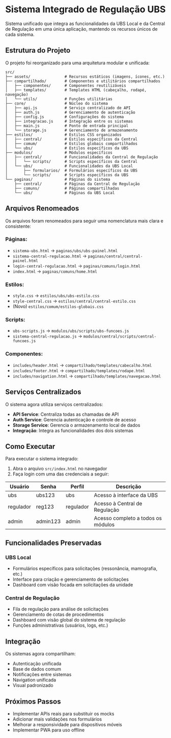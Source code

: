 # Sistema Integrado de Regulação UBS

Sistema unificado que integra as funcionalidades da UBS Local e da Central de Regulação em uma única aplicação, mantendo os recursos únicos de cada sistema.

## Estrutura do Projeto

O projeto foi reorganizado para uma arquitetura modular e unificada:

```
src/
├── assets/               # Recursos estáticos (imagens, ícones, etc.)
├── compartilhado/        # Componentes e utilitários compartilhados
│   ├── componentes/      # Componentes reutilizáveis
│   ├── templates/        # Templates HTML (cabeçalho, rodapé, navegação)
│   └── utils/            # Funções utilitárias
├── core/                 # Núcleo do sistema
│   ├── api.js            # Serviço centralizado de API
│   ├── auth.js           # Gerenciamento de autenticação
│   ├── config.js         # Configurações do sistema
│   ├── integracao.js     # Integração entre os sistemas
│   ├── main.js           # Ponto de entrada principal
│   └── storage.js        # Gerenciamento de armazenamento
├── estilos/              # Estilos CSS organizados
│   ├── central/          # Estilos específicos da Central
│   ├── comum/            # Estilos globais compartilhados
│   └── ubs/              # Estilos específicos da UBS
├── modulos/              # Módulos específicos
│   ├── central/          # Funcionalidades da Central de Regulação
│   │   └── scripts/      # Scripts específicos da Central
│   └── ubs/              # Funcionalidades da UBS Local
│       ├── formularios/  # Formulários específicos da UBS
│       └── scripts/      # Scripts específicos da UBS
└── paginas/              # Páginas do sistema
    ├── central/          # Páginas da Central de Regulação
    ├── comuns/           # Páginas compartilhadas
    └── ubs/              # Páginas da UBS Local
```

## Arquivos Renomeados

Os arquivos foram renomeados para seguir uma nomenclatura mais clara e consistente:

### Páginas:
- `sistema-ubs.html` → `paginas/ubs/ubs-painel.html`
- `sistema-central-regulacao.html` → `paginas/central/central-painel.html`
- `login-central-regulacao.html` → `paginas/comuns/login.html`
- `index.html` → `paginas/comuns/home.html`

### Estilos:
- `style.css` → `estilos/ubs/ubs-estilo.css`
- `style-central.css` → `estilos/central/central-estilo.css`
- (Novo) `estilos/comum/estilos-globais.css`

### Scripts:
- `ubs-scripts.js` → `modulos/ubs/scripts/ubs-funcoes.js`
- `sistema-central-regulacao.js` → `modulos/central/scripts/central-funcoes.js`

### Componentes:
- `includes/header.html` → `compartilhado/templates/cabecalho.html`
- `includes/footer.html` → `compartilhado/templates/rodape.html`
- `includes/navigation.html` → `compartilhado/templates/navegacao.html`

## Serviços Centralizados

O sistema agora utiliza serviços centralizados:

- **API Service**: Centraliza todas as chamadas de API
- **Auth Service**: Gerencia autenticação e controle de acesso
- **Storage Service**: Gerencia o armazenamento local de dados
- **Integração**: Integra as funcionalidades dos dois sistemas

## Como Executar

Para executar o sistema integrado:

1. Abra o arquivo `src/index.html` no navegador
2. Faça login com uma das credenciais a seguir:

| Usuário    | Senha    | Perfil     | Descrição                          |
|------------|----------|------------|-----------------------------------|
| ubs        | ubs123   | ubs        | Acesso à interface da UBS         |
| regulador  | reg123   | regulador  | Acesso à Central de Regulação     |
| admin      | admin123 | admin      | Acesso completo a todos os módulos |

## Funcionalidades Preservadas

### UBS Local
- Formulários específicos para solicitações (ressonância, mamografia, etc.)
- Interface para criação e gerenciamento de solicitações
- Dashboard com visão focada em solicitações da unidade

### Central de Regulação
- Fila de regulação para análise de solicitações
- Gerenciamento de cotas de procedimentos
- Dashboard com visão global do sistema de regulação
- Funções administrativas (usuários, logs, etc.)

## Integração

Os sistemas agora compartilham:
- Autenticação unificada
- Base de dados comum
- Notificações entre sistemas
- Navigation unificada
- Visual padronizado

## Próximos Passos

- Implementar APIs reais para substituir os mocks
- Adicionar mais validações nos formulários
- Melhorar a responsividade para dispositivos móveis
- Implementar PWA para uso offline 